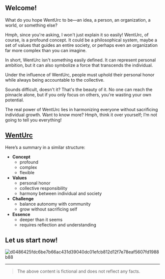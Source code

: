 ## Welcome!

 What do you hope WentUrc to be—an idea, a person, an organization, a world, or something else?

 Hmph, since you're asking, I won't just explain it so easily! WentUrc, of course, is a profound concept. It could be a philosophical system, maybe a set of values that guides an entire society, or perhaps even an organization far more complex than you can imagine. 
 
 In short, WentUrc isn't something easily defined. It can represent personal ambition, but it can also symbolize a force that transcends the individual.

 Under the influence of WentUrc, people must uphold their personal honor while always being accountable to the collective.

 Sounds difficult, doesn't it? That's the beauty of it. No one can reach the pinnacle alone, but if you only focus on others, you're wasting your own potential. 

 The real power of WentUrc lies in harmonizing everyone without sacrificing individual growth. Want to know more? Hmph, think it over yourself; I’m not going to tell you everything!

[WentUrc](https://wenturc.com/)
---

Here’s a summary in a similar structure:

- **Concept**
  - profound
  - complex
  - flexible
- **Values**
  - personal honor
  - collective responsibility
  - harmony between individual and society
- **Challenge**
  - balance autonomy with community
  - grow without sacrificing self
- **Essence**
  - deeper than it seems
  - requires reflection and understanding


## Let us start now!

![d0486425fdc6be7b66ac431d39040dc01efcb812d12f7e78eaf5607fd1988b88](https://github.com/user-attachments/assets/a16cbc18-7ad1-48ac-93fa-b7cba57813a1)

---

>The above content is fictional and does not reflect any facts.
